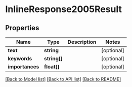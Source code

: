 # InlineResponse2005Result

## Properties
Name | Type | Description | Notes
------------ | ------------- | ------------- | -------------
**text** | **string** |  | [optional] 
**keywords** | **string[]** |  | [optional] 
**importances** | **float[]** |  | [optional] 

[[Back to Model list]](../README.md#documentation-for-models) [[Back to API list]](../README.md#documentation-for-api-endpoints) [[Back to README]](../README.md)



